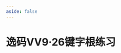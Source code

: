 ```yaml
---
aside: false
---
```

<script setup>
import Train from "@/train/TrainZigen.vue"
import {high} from "../high.ts"
</script>

# 逸码VV9·26键字根练习

<Train name="vv9_26" fontClass="kaiti-zigen" zigenJson="/vv9-26/zigen.json" :high />